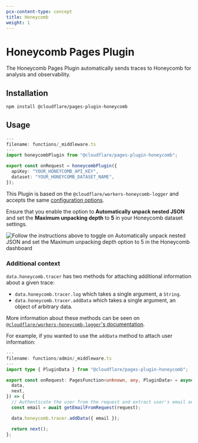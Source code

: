 ```yaml
---
pcx-content-type: concept
title: Honeycomb
weight: 1
---
```


# Honeycomb Pages Plugin

The Honeycomb Pages Plugin automatically sends traces to Honeycomb for analysis and observability.

## Installation

```sh
npm install @cloudflare/pages-plugin-honeycomb
```

## Usage

```typescript
---
filename: functions/_middleware.ts
---
import honeycombPlugin from "@cloudflare/pages-plugin-honeycomb";

export const onRequest = honeycombPlugin({
  apiKey: "YOUR_HONEYCOMB_API_KEY",
  dataset: "YOUR_HONEYCOMB_DATASET_NAME",
});
```

This Plugin is based on the `@cloudflare/workers-honeycomb-logger` and accepts the same [configuration options](https://github.com/cloudflare/workers-honeycomb-logger#config).

Ensure that you enable the option to **Automatically unpack nested JSON** and set the **Maximum unpacking depth** to **5** in your Honeycomb dataset settings.

![Follow the instructions above to toggle on Automatically unpack nested JSON and set the Maximum unpacking depth option to 5 in the Honeycomb dashboard](/pages/platform/functions/plugins/honeycomb.png)

### Additional context

`data.honeycomb.tracer` has two methods for attaching additional information about a given trace:

- `data.honeycomb.tracer.log` which takes a single argument, a `String`.
- `data.honeycomb.tracer.addData` which takes a single argument, an object of arbitrary data.

More information about these methods can be seen on [`@cloudflare/workers-honeycomb-logger`'s documentation](https://github.com/cloudflare/workers-honeycomb-logger#adding-logs-and-other-data).

For example, if you wanted to use the `addData` method to attach user information:

```typescript
---
filename: functions/admin/_middleware.ts
---
import type { PluginData } from "@cloudflare/pages-plugin-honeycomb";

export const onRequest: PagesFunction<unknown, any, PluginData> = async ({
  data,
  next,
}) => {
  // Authenticate the user from the request and extract user's email address
  const email = await getEmailFromRequest(request);

  data.honeycomb.tracer.addData({ email });

  return next();
};
```
